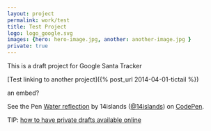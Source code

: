 ```yaml
---
layout: project
permalink: work/test
title: Test Project
logo: logo_google.svg
images: {hero: hero-image.jpg, another: another-image.jpg }
private: true
---
```


This is a draft project for Google Santa Tracker

[Test linking to another project]({% post_url 2014-04-01-tictail %})


an embed?

<p data-height="268" data-theme-id="6678" data-slug-hash="kHIgF" data-default-tab="result" class='codepen'>See the Pen <a href='http://codepen.io/14islands/pen/kHIgF/'>Water reflection</a> by 14islands (<a href='http://codepen.io/14islands'>@14islands</a>) on <a href='http://codepen.io'>CodePen</a>.</p>
<script async src="//codepen.io/assets/embed/ei.js"></script>


TIP: [how to have private drafts available online](http://stackoverflow.com/questions/22065003/in-jekyll-wants-to-skip-private-posts-to-be-rendered-while-listing-all-posts)
